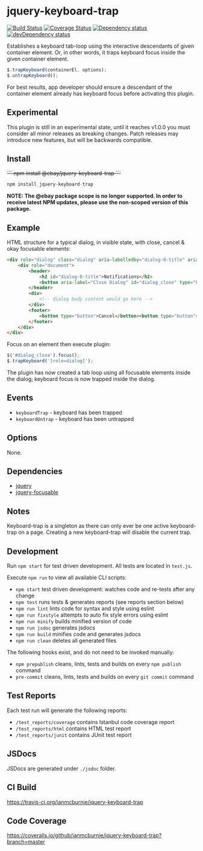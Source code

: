# jquery-keyboard-trap

<p>
    <a href="https://travis-ci.org/ianmcburnie/jquery-keyboard-trap"><img src="https://api.travis-ci.org/ianmcburnie/jquery-keyboard-trap.svg?branch=master" alt="Build Status" /></a>
    <a href='https://coveralls.io/github/ianmcburnie/jquery-keyboard-trap?branch=master'><img src='https://coveralls.io/repos/ianmcburnie/jquery-keyboard-trap/badge.svg?branch=master&service=github' alt='Coverage Status' /></a>
    <a href="https://david-dm.org/ianmcburnie/jquery-keyboard-trap"><img src="https://david-dm.org/ianmcburnie/jquery-keyboard-trap.svg" alt="Dependency status" /></a>
    <a href="https://david-dm.org/ianmcburnie/jquery-keyboard-trap#info=devDependencies"><img src="https://david-dm.org/ianmcburnie/jquery-keyboard-trap/dev-status.svg" alt="devDependency status" /></a>
</p>

Establishes a keyboard tab-loop using the interactive descendants of given container element. Or, in other words, it traps keyboard focus inside the given container element.

```js
$.trapKeyboard(containerEl, options);
$.untrapKeyboard();
```

For best results, app developer should ensure a descendant of the container element
already has keyboard focus before activating this plugin.

## Experimental

This plugin is still in an experimental state, until it reaches v1.0.0 you must
consider all minor releases as breaking changes. Patch releases may introduce
new features, but will be backwards compatible.

## Install

<strike>
```
npm install @ebay/jquery-keyboard-trap
```
</strike>

```js
npm install jquery-keyboard-trap
```

**NOTE: The @ebay package scope is no longer supported. In order to receive latest NPM updates, please use the non-scoped version of this package.**

## Example

HTML structure for a typical dialog, in visible state, with close, cancel & okay focusable elements:

```html
<div role="dialog" class="dialog" aria-labelledby="dialog-0-title" aria-hidden="false">
    <div role="document">
        <header>
            <h2 id="dialog-0-title">Notifications</h2>
            <button aria-label="Close Dialog" id="dialog_close" type="button"></button>
        </header>
        <div>
            <!-- dialog body content would go here -->            
        </div>
        <footer>
            <button type="button">Cancel</button><button type="button">Ok</button>
        </footer>
    </div>
</div>
```

Focus on an element then execute plugin:

```js
$('#dialog_close').focus();
$.trapKeyboard('[role=dialog]');
```

The plugin has now created a tab loop using all focusable elements inside the dialog; keyboard focus is now trapped inside the dialog.

## Events

* `keyboardTrap` - keyboard has been trapped
* `keyboardUntrap` - keyboard has been untrapped

## Options

None.

## Dependencies

* [jquery](https://jquery.com/)
* [jquery-focusable](https://github.com/ianmcburnie/jquery-focusable)

## Notes

Keyboard-trap is a singleton as there can only ever be one active keyboard-trap
on a page. Creating a new keyboard-trap will disable the current trap.

## Development

Run `npm start` for test driven development. All tests are located in `test.js`.

Execute `npm run` to view all available CLI scripts:

* `npm start` test driven development: watches code and re-tests after any change
* `npm test` runs tests & generates reports (see reports section below)
* `npm run lint` lints code for syntax and style using eslint
* `npm run fixstyle` attempts to auto fix style errors using eslint
* `npm run minify` builds minified version of code
* `npm run jsdoc` generates jsdocs
* `npm run build` minifies code and generates jsdocs
* `npm run clean` deletes all generated files

The following hooks exist, and do not need to be invoked manually:

* `npm prepublish` cleans, lints, tests and builds on every `npm publish` command
* `pre-commit` cleans, lints, tests and builds on every `git commit` command

## Test Reports

Each test run will generate the following reports:

* `/test_reports/coverage` contains Istanbul code coverage report
* `/test_reports/html` contains HTML test report
* `/test_reports/junit` contains JUnit test report

## JSDocs

JSDocs are generated under `./jsdoc` folder.

## CI Build

https://travis-ci.org/ianmcburnie/jquery-keyboard-trap

## Code Coverage

https://coveralls.io/github/ianmcburnie/jquery-keyboard-trap?branch=master
